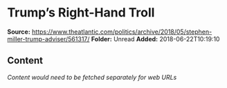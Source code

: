 # Trump’s Right-Hand Troll

**Source:** https://www.theatlantic.com/politics/archive/2018/05/stephen-miller-trump-adviser/561317/
**Folder:** Unread
**Added:** 2018-06-22T10:19:10




## Content
*Content would need to be fetched separately for web URLs*
